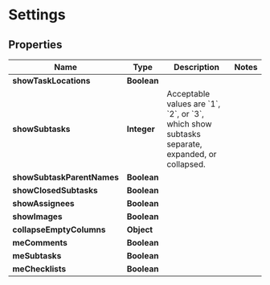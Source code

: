 

# Settings


## Properties

| Name | Type | Description | Notes |
|------------ | ------------- | ------------- | -------------|
|**showTaskLocations** | **Boolean** |  |  |
|**showSubtasks** | **Integer** | Acceptable values are &#x60;1&#x60;, &#x60;2&#x60;, or &#x60;3&#x60;, which show subtasks separate, expanded, or collapsed. |  |
|**showSubtaskParentNames** | **Boolean** |  |  |
|**showClosedSubtasks** | **Boolean** |  |  |
|**showAssignees** | **Boolean** |  |  |
|**showImages** | **Boolean** |  |  |
|**collapseEmptyColumns** | **Object** |  |  |
|**meComments** | **Boolean** |  |  |
|**meSubtasks** | **Boolean** |  |  |
|**meChecklists** | **Boolean** |  |  |



